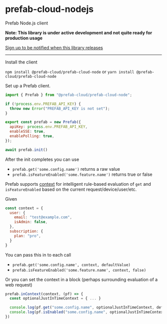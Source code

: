 # prefab-cloud-nodejs

Prefab Node.js client

**Note: This library is under active development and not quite ready for production usage**

[Sign up to be notified when this library releases](https://share.hsforms.com/1BKgbsgReSl2bP351bfdJDg9z48)

---

Install the client

`npm install @prefab-cloud/prefab-cloud-node` or `yarn install @prefab-cloud/prefab-cloud-node`

Set up a Prefab client.

```js
import { Prefab } from "@prefab-cloud/prefab-cloud-node";

if (!process.env.PREFAB_API_KEY) {
  throw new Error("PREFAB_API_KEY is not set");
}

export const prefab = new Prefab({
  apiKey: process.env.PREFAB_API_KEY,
  enableSSE: true,
  enablePolling: true,
});

await prefab.init()
```

After the init completes you can use

- `prefab.get('some.config.name')` returns a raw value
- `prefab.isFeatureEnabled('some.feature.name')` returns true or false

Prefab supports [context](https://docs.prefab.cloud/docs/explanations/context) for intelligent rule-based evaluation of `get` and `isFeatureEnabled` based on the current request/device/user/etc.

Given

```js
const context = {
  user: {
    email: "test@example.com",
    isAdmin: false,
  },
  subscription: {
    plan: "pro",
  }
}
```

You can pass this in to each call

- `prefab.get('some.config.name', context, defaultValue)`
- `prefab.isFeatureEnabled('some.feature.name', context, false)`

Or you can set the context in a block (perhaps surrounding evaluation of a web request)

```js
prefab.inContext(context, (pf) => {
  const optionalJustInTimeContext = { ... }

  console.log(pf.get("some.config.name", optionalJustInTimeContext, defaultValue))
  console.log(pf.isEnabled("some.config.name", optionalJustInTimeContext, false))
})
```
